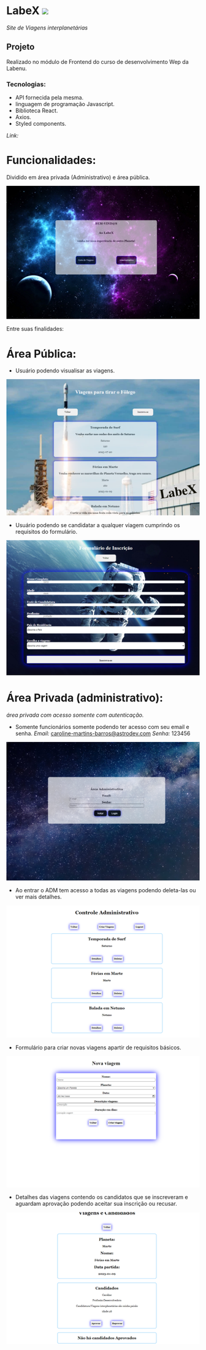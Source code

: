 # LabeX ![]("./src/Pages/imagens/favicon_io/favicon-32x32.png")

*Site de Viagens interplanetárias*

## Projeto
Realizado no módulo de Frontend do curso de desenvolvimento Wep da Labenu.

### Tecnologias:
- API fornecida pela mesma.
- linguagem de programação Javascript.
- Biblioteca React.
- Axios.
- Styled components.

*Link:*


# Funcionalidades:
Dividido em área privada (Administrativo) e área pública.

![](./src/Pages/imagens/Readme/HomePage.png)

Entre suas finalidades:

# Área Pública:

- Usuário podendo visualisar as viagens.

![](./src/Pages/imagens/Readme/ListTrip.png)

- Usuário podendo se candidatar a qualquer viagem cumprindo os requisitos do formulário.

![](./src/Pages/imagens/Readme/FormPage.png)

# Área Privada (administrativo):

 *área privada com acesso somente com autenticação.*

- Somente funcionários somente podendo ter acesso com seu email e senha.
*Email:*
caroline-martins-barros@astrodev.com
*Senha:*
123456

![](./src/Pages/imagens/Readme/LoginAdm.png)

- Ao entrar o ADM tem acesso a todas as viagens podendo deleta-las ou ver mais detalhes.

![](./src/Pages/imagens/Readme/ListAdm.png)

- Formulário para criar novas viagens apartir de requisitos básicos.

![](./src/Pages/imagens/Readme/CreateTrip.png)

- Detalhes das viagens contendo os candidatos que se inscreveram e aguardam aprovação podendo aceitar sua inscrição ou recusar.

![](./src/Pages/imagens/Readme/TripDetail.png)


